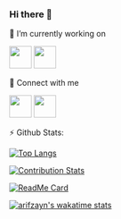 ### Hi there 👋

🔭 I’m currently working on

<span><img src="https://cdn.worldvectorlogo.com/logos/react-2.svg" width="40px" height="40px"/></span>
<span><img src="https://cdn.worldvectorlogo.com/logos/javascript.svg" width="40px" height="40px"/></span>

💬 Connect with me

<a href="mailto:iamarifzain@outlook.com"  target="_blank" rel="nofollow noopener noreferrer"><img src="https://cdn.worldvectorlogo.com/logos/outlook-1.svg" width="40px" height="40px"/></a>
<a href="http://www.twitter.com/arifzayn"  target="_blank" rel="nofollow noopener noreferrer"><img src="https://www.flaticon.com/svg/vstatic/svg/1051/1051280.svg?token=exp=1610816047~hmac=8d00cefe0796bd1e8797f68bb5faa304" width="40px" height="40px"/></a>

⚡ Github Stats:

[![Top Langs](https://github-readme-stats.vercel.app/api/top-langs/?username=arifzayn&theme=midnight-purple&layout=compact)](https://github.com/arifzayn/github-readme-stats)

[![Contribution Stats](https://github-contribution-stats.vercel.app/api/?username=arifzayn)](https://github.com/arifzayn/github-contribution-stats/)

[![ReadMe Card](https://github-readme-stats.vercel.app/api/pin/?username=arifzayn&repo=github-readme-stats)](https://github.com/arifzayn/github-readme-stats)

[![arifzayn's wakatime stats](https://github-readme-stats.vercel.app/api/wakatime?username=arifzayn)](https://github.com/arifzayn/github-readme-stats)
<!--
**arifzayn/arifzayn** is a ✨ _special_ ✨ repository because its `README.md` (this file) appears on your GitHub profile.

Here are some ideas to get you started:

- 🔭 I’m currently working on ...
- 🌱 I’m currently learning ...
- 👯 I’m looking to collaborate on ...
- 🤔 I’m looking for help with ...
- 💬 Ask me about ...
- 📫 How to reach me: ...
- 😄 Pronouns: ...
- ⚡ Fun fact: ...
-->
